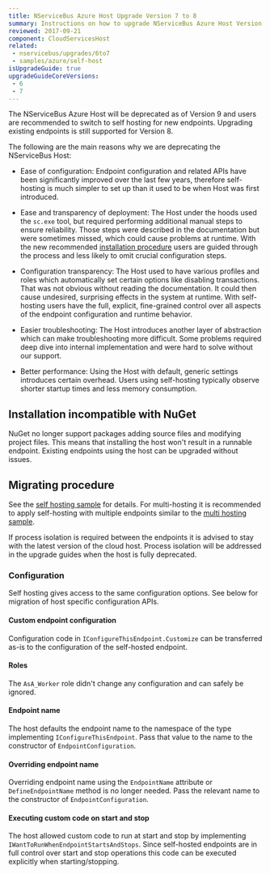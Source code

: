 ```yaml
---
title: NServiceBus Azure Host Upgrade Version 7 to 8
summary: Instructions on how to upgrade NServiceBus Azure Host Version 7 to 8.
reviewed: 2017-09-21
component: CloudServicesHost
related:
 - nservicebus/upgrades/6to7
 - samples/azure/self-host
isUpgradeGuide: true
upgradeGuideCoreVersions:
 - 6
 - 7
---
```


The NServiceBus Azure Host will be deprecated as of Version 9 and users are recommended to switch to self hosting for new endpoints. Upgrading existing endpoints is still supported for Version 8.

The following are the main reasons why we are deprecating the NServiceBus Host:

- Ease of configuration: Endpoint configuration and related APIs have been significantly improved over the last few years, therefore self-hosting is much simpler to set up than it used to be when Host was first introduced.

- Ease and transparency of deployment: The Host under the hoods used the `sc.exe` tool, but required performing additional manual steps to ensure reliability. Those steps were described in the documentation but were sometimes missed, which could cause problems at runtime. With the new recommended [installation procedure](/nservicebus/hosting/windows-service.md#installation) users are guided through the process and less likely to omit crucial configuration steps.

- Configuration transparency: The Host used to have various profiles and roles which automatically set certain options like disabling transactions. That was not obvious without reading the documentation. It could then cause undesired, surprising effects in the system at runtime. With self-hosting users have the full, explicit, fine-grained control over all aspects of the endpoint configuration and runtime behavior.

- Easier troubleshooting: The Host introduces another layer of abstraction which can make troubleshooting more difficult. Some problems required deep dive into internal implementation and were hard to solve without our support.

- Better performance: Using the Host with default, generic settings introduces certain overhead. Users using self-hosting typically observe shorter startup times and less memory consumption.


## Installation incompatible with NuGet

NuGet no longer support packages adding source files and modifying project files. This means that installing the host won't result in a runnable endpoint. Existing endpoints using the host can be upgraded without issues.


## Migrating procedure

See the [self hosting sample](/samples/azure/self-host/) for details. For multi-hosting it is recommended to apply self-hosting with multiple endpoints similar to the [multi hosting sample](/samples/hosting/multi-hosting).

If process isolation is required between the endpoints it is advised to stay with the latest version of the cloud host. Process isolation will be addressed in the upgrade guides when the host is fully deprecated.


### Configuration

Self hosting gives access to the same configuration options. See below for migration of host specific configuration APIs.


#### Custom endpoint configuration

Configuration code in `IConfigureThisEndpoint.Customize` can be transferred as-is to the configuration of the self-hosted endpoint.


#### Roles

The `AsA_Worker` role didn't change any configuration and can safely be ignored.


#### Endpoint name

The host defaults the endpoint name to the namespace of the type implementing `IConfigureThisEndpoint`. Pass that value to the name to the constructor of `EndpointConfiguration`.


#### Overriding endpoint name

Overriding endpoint name using the `EndpointName` attribute or `DefineEndpointName` method is no longer needed. Pass the relevant name to the constructor of `EndpointConfiguration`.


#### Executing custom code on start and stop

The host allowed custom code to run at start and stop by implementing `IWantToRunWhenEndpointStartsAndStops`. Since self-hosted endpoints are in full control over start and stop operations this code can be executed explicitly when starting/stopping.
